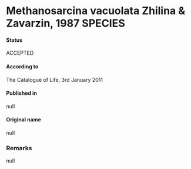 # Methanosarcina vacuolata Zhilina & Zavarzin, 1987 SPECIES

#### Status
ACCEPTED

#### According to
The Catalogue of Life, 3rd January 2011

#### Published in
null

#### Original name
null

### Remarks
null